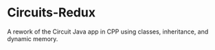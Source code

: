 # Circuits-Redux
A rework of the Circuit Java app in CPP using classes, inheritance, and dynamic memory.
